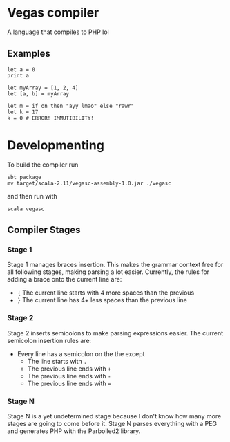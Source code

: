 # Vegas compiler

A language that compiles to PHP lol

## Examples

```
let a = 0
print a
```

```
let myArray = [1, 2, 4]
let [a, b] = myArray
```

```
let m = if on then "ayy lmao" else "rawr"
let k = 17
k = 0 # ERROR! IMMUTIBILITY!
```

# Developmenting

To build the compiler run

```
sbt package
mv target/scala-2.11/vegasc-assembly-1.0.jar ./vegasc
```

and then run with

```
scala vegasc
```

## Compiler Stages

### Stage 1

Stage 1 manages braces insertion. This makes the grammar context free for all
following stages, making parsing a lot easier. Currently, the rules for adding
a brace onto the current line are:

- `{` The current line starts with 4 more spaces than the previous
- `}` The current line has 4+ less spaces than the previous line

### Stage 2

Stage 2 inserts semicolons to make parsing expressions easier. The current
semicolon insertion rules are:

- Every line has a semicolon on the the except
    + The line starts with `.`
    + The previous line ends with `+`
    + The previous line ends with `-`
    + The previous line ends with `=`

### Stage N

Stage N is a yet undetermined stage because I don't know how many more stages
are going to come before it. Stage N parses everything with a PEG and generates
PHP with the Parboiled2 library.
